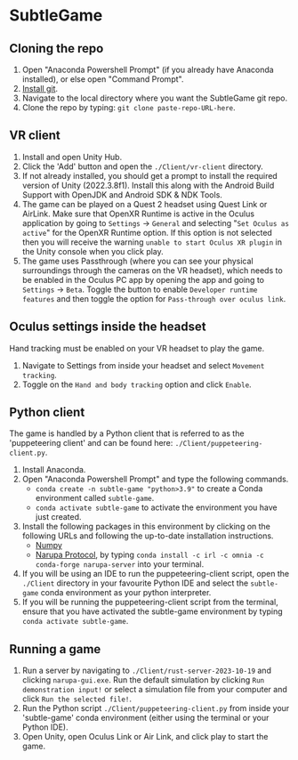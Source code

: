 # SubtleGame

## Cloning the repo

1. Open "Anaconda Powershell Prompt" (if you already have Anaconda installed), or else open "Command Prompt".
2. [Install git](https://github.com/git-guides/install-git).
3. Navigate to the local directory where you want the SubtleGame git repo.
4. Clone the repo by typing: `git clone paste-repo-URL-here`.

## VR client

1. Install and open Unity Hub. 
2. Click the 'Add' button and open the `./Client/vr-client` directory.
3. If not already installed, you should get a prompt to install the required version of Unity (2022.3.8f1). Install this along with the Android Build Support with OpenJDK and Android SDK & NDK Tools.
4. The game can be played on a Quest 2 headset using Quest Link or AirLink. Make sure that OpenXR Runtime is active in the Oculus application by going to `Settings` -> `General` and selecting "`Set Oculus as active`" for the OpenXR Runtime option. If this option is not selected then you will receive the warning `unable to start Oculus XR plugin` in the Unity console when you click play.
5. The game uses Passthrough (where you can see your physical surroundings through the cameras on the VR headset), which needs to be enabled in the Oculus PC app by opening the app and going to `Settings` -> `Beta`. Toggle the button to enable `Developer runtime features` and then toggle the option for `Pass-through over oculus link`. 

## Oculus settings inside the headset

Hand tracking must be enabled on your VR headset to play the game. 
1. Navigate to Settings from inside your headset and select `Movement tracking`. 
2. Toggle on the `Hand and body tracking` option and click `Enable`.

## Python client

The game is handled by a Python client that is referred to as the 'puppeteering client' and can be found here: `./Client/puppeteering-client.py`.
1. Install Anaconda.
2. Open "Anaconda Powershell Prompt" and type the following commands.
    - `conda create -n subtle-game "python>3.9"` to create a Conda environment called `subtle-game`.
    - `conda activate subtle-game` to activate the environment you have just created.
3. Install the following packages in this environment by clicking on the following URLs and following the up-to-date installation instructions.
    - [Numpy](https://anaconda.org/anaconda/numpy)
    - [Narupa Protocol](https://gitlab.com/intangiblerealities/narupa-protocol/-/tree/master), by typing `conda install -c irl -c omnia -c conda-forge narupa-server` into your terminal.
4. If you will be using an IDE to run the puppeteering-client script, open the `./Client` directory in your favourite Python IDE and select the `subtle-game` conda environment as your python interpreter.
5. If you will be running the puppeteering-client script from the terminal, ensure that you have activated the subtle-game environment by typing `conda activate subtle-game`.

## Running a game

1. Run a server by navigating to `./Client/rust-server-2023-10-19` and clicking `narupa-gui.exe`. Run the default simulation by clicking `Run demonstration input!` or select a simulation file from your computer and click `Run the selected file!`.
2. Run the Python script `./Client/puppeteering-client.py` from inside your 'subtle-game' conda environment (either using the terminal or your Python IDE).
3. Open Unity, open Oculus Link or Air Link, and click play to start the game.